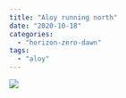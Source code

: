 ```yaml
---
title: "Aloy running north"
date: "2020-10-18"
categories: 
  - "horizon-zero-dawn"
tags: 
  - "aloy"
---
```


[![](images/Running-north-scaled.jpg)](https://davidpeach.me/wp-content/uploads/2022/05/Running-north-scaled.jpg)
